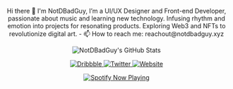 <p align="center">
Hi there 👋 I'm NotDBadGuy,
I’m a UI/UX Designer and Front-end Developer, passionate about music and learning new technology. Infusing rhythm and emotion into projects for resonating products. Exploring Web3 and NFTs to revolutionize digital art.
- 📫 How to reach me: reachout@notdbadguy.xyz
</p>

<!-- GitHub Stats -->
<p align="center">
  <img src="https://github-readme-stats.vercel.app/api?username=NotDBadGuy&show_icons=true" alt="NotDBadGuy's GitHub Stats">
</p>

<!-- Social Icons -->
<p align="center">
  <a href="https://dribbble.com/notdbadguy">
    <img src="https://img.shields.io/badge/Dribbble-Connect-orange" alt="Dribbble">
  </a>
  <a href="https://twitter.com/notdbadguy">
    <img src="https://img.shields.io/badge/Twitter-Follow-blue" alt="Twitter">
  </a>
  <a href="https://www.notdbadguy.xyz/">
    <img src="https://img.shields.io/badge/Portfolio-Visit-green" alt="Website">
  </a>
</p>

<!-- Spotify Now Playing -->
<p align="center">
  <a href="https://open.spotify.com/user/beelb951n7dkl5veqjtwmrtgb">
    <img src="https://novatorem.vercel.app/api/spotify" alt="Spotify Now Playing">
  </a>
</p>
